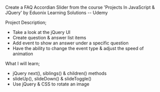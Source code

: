 Create a FAQ Accordian Slider from the course 'Projects In JavaScript & JQuery' by Eduonix Learning Solutions -- Udemy

Project Description;

* Take a look at the jQuery UI
* Create question & answer list items
* Add event to show an answer under a specific question
* Have the ability to change the event type & adjust the speed of animation

What I will learn;

* jQuery next(), siblings() & children() methods
* slideUp(), slideDown() & slideToggle()
* Use jQuery & CSS to rotate an image